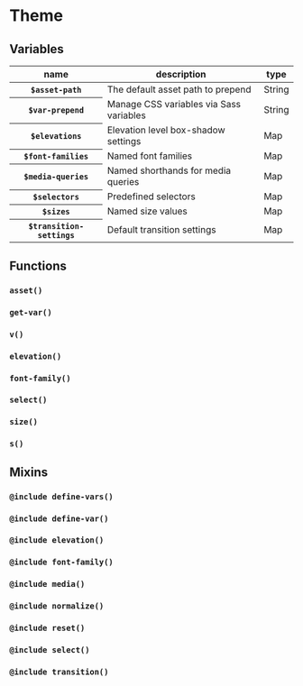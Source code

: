 # Theme


## Variables

<table>
<thead>
<tr>
    <th>name</th>
    <th>description</th>
    <th>type</th>
</tr>
</thead>
<tbody>




<tr><th><code>$asset-path</code></th><td>The default asset path to prepend
</td><td>String</td></tr>






<tr><th><code>$var-prepend</code></th><td>Manage CSS variables via Sass variables
</td><td>String</td></tr>






<tr><th><code>$elevations</code></th><td>Elevation level box-shadow settings
</td><td>Map</td></tr>






<tr><th><code>$font-families</code></th><td>Named font families
</td><td>Map</td></tr>






<tr><th><code>$media-queries</code></th><td>Named shorthands for media queries
</td><td>Map</td></tr>
















<tr><th><code>$selectors</code></th><td>Predefined selectors
</td><td>Map</td></tr>






<tr><th><code>$sizes</code></th><td>Named size values
</td><td>Map</td></tr>






<tr><th><code>$transition-settings</code></th><td>Default transition settings
</td><td>Map</td></tr>





</tbody>
</table>


## Functions





### `asset()`






### `get-var()`






### `v()`






### `elevation()`






### `font-family()`




































### `select()`






### `size()`






### `s()`





## Mixins






### `@include define-vars()`






### `@include define-var()`






### `@include elevation()`






### `@include font-family()`






### `@include media()`






### `@include normalize()`






### `@include reset()`






### `@include select()`






### `@include transition()`




